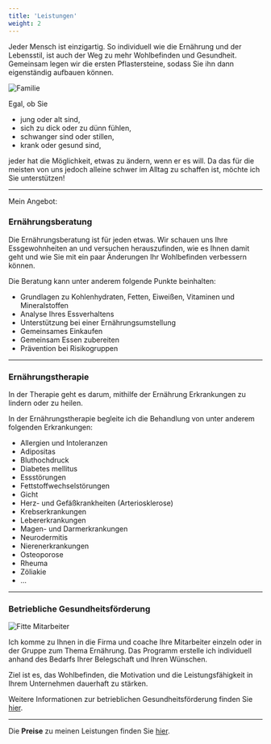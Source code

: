 ```yaml
---
title: 'Leistungen'
weight: 2
---
```

Jeder Mensch ist einzigartig. So individuell wie die Ernährung und der Lebensstil, ist auch der Weg zu mehr Wohlbefinden und Gesundheit. Gemeinsam legen wir die ersten Pflastersteine, sodass Sie ihn dann eigenständig aufbauen können.

![Familie](/images/Family-1431965974558.jpg)

Egal, ob Sie

* jung oder alt sind,
* sich zu dick oder zu dünn fühlen,
* schwanger sind oder stillen,
* krank oder gesund sind, 

jeder hat die Möglichkeit, etwas zu ändern, wenn er es will. Da das für die meisten von uns jedoch alleine schwer im Alltag zu schaffen ist, möchte ich Sie unterstützen! 

---
Mein Angebot:

### Ernährungsberatung

Die Ernährungsberatung ist für jeden etwas. Wir schauen uns Ihre Essgewohnheiten an und versuchen herauszufinden, wie es Ihnen damit geht und wie Sie mit ein paar Änderungen Ihr Wohlbefinden verbessern können. 

Die Beratung kann unter anderem folgende Punkte beinhalten:

* Grundlagen zu Kohlenhydraten, Fetten, Eiweißen, Vitaminen und Mineralstoffen
* Analyse Ihres Essverhaltens
* Unterstützung bei einer Ernährungsumstellung 
* Gemeinsames Einkaufen 
* Gemeinsam Essen zubereiten
* Prävention bei Risikogruppen  

---
### Ernährungstherapie

In der Therapie geht es darum, mithilfe der Ernährung Erkrankungen zu lindern oder zu heilen.

In der Ernährungstherapie begleite ich die Behandlung von unter anderem folgenden Erkrankungen:

* Allergien und Intoleranzen
* Adipositas
* Bluthochdruck
* Diabetes mellitus
* Essstörungen
* Fettstoffwechselstörungen
* Gicht
* Herz- und Gefäßkrankheiten (Arteriosklerose)
* Krebserkrankungen
* Lebererkrankungen
* Magen- und Darmerkrankungen
* Neurodermitis
* Nierenerkrankungen
* Osteoporose
* Rheuma
* Zöliakie
* ...

---
### Betriebliche Gesundheitsförderung

![Fitte Mitarbeiter](/images/Frau_Buero-1431966120240.jpg)

Ich komme zu Ihnen in die Firma und coache Ihre Mitarbeiter einzeln oder in der Gruppe zum Thema Ernährung. Das Programm erstelle ich individuell anhand des Bedarfs Ihrer Belegschaft und Ihren Wünschen.

Ziel ist es, das Wohlbefinden, die Motivation und die Leistungsfähigkeit in Ihrem Unternehmen dauerhaft zu stärken. 

Weitere Informationen zur betrieblichen Gesundheitsförderung finden Sie [hier](/betriebliche-gesundheitsfoerderung).

---

Die **Preise** zu meinen Leistungen finden Sie [hier](https://www.isabellmartins.de/preise/).
